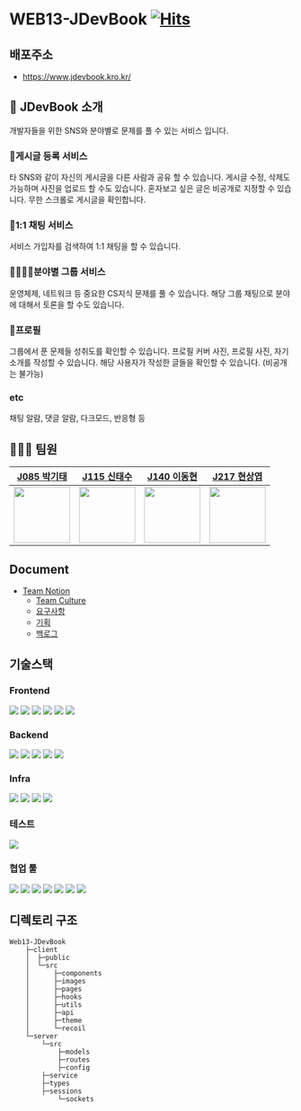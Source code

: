 # WEB13-JDevBook [![Hits](https://hits.seeyoufarm.com/api/count/incr/badge.svg?url=https%3A%2F%2Fgithub.com%2Fboostcampwm-2021%2FWEB13-JDevBook%2Fhit-counter&count_bg=%2379C83D&title_bg=%23555555&icon=&icon_color=%23E7E7E7&title=hits&edge_flat=false)](https://hits.seeyoufarm.com)

## 배포주소

- https://www.jdevbook.kro.kr/

## 📗 JDevBook 소개

개발자들을 위한 SNS와 분야별로 문제를 풀 수 있는 서비스 입니다.

### 📰게시글 등록 서비스

타 SNS와 같이 자신의 게시글을 다른 사람과 공유 할 수 있습니다.
게시글 수정, 삭제도 가능하며 사진을 업로드 할 수도 있습니다.
혼자보고 싶은 글은 비공개로 지정할 수 있습니다.
무한 스크롤로 게시글을 확인합니다.

### 💑1:1 채팅 서비스

서비스 가입자를 검색하여 1:1 채팅을 할 수 있습니다.

### 👩‍👩‍👧‍👦분야별 그룹 서비스

운영체제, 네트워크 등 중요한 CS지식 문제를 풀 수 있습니다.
해당 그룹 채팅으로 분야에 대해서 토론을 할 수도 있습니다.

### 👀프로필

그룹에서 푼 문제들 성취도를 확인할 수 있습니다.
프로필 커버 사진, 프로필 사진, 자기소개를 작성할 수 있습니다.
해당 사용자가 작성한 글들을 확인할 수 있습니다. (비공개는 불가능)

### etc

채팅 알람, 댓글 알람, 다크모드, 반응형 등

## 🙋🏻‍♂️ 팀원

|       [J085 박기태](https://github.com/idiot-kitto)       |        [J115 신태수](https://github.com/shinn338)         |                   [J140 이동현](https://github.com/linear14)                   |      [J217 현상엽](https://github.com/Hyun-SangYeop)      |
| :-------------------------------------------------------: | :-------------------------------------------------------: | :----------------------------------------------------------------------------: | :-------------------------------------------------------: |
| <img src="https://i.imgur.com/vvU4ObF.jpg" width="100px"> | <img src="https://i.imgur.com/nfQgTYG.jpg" width="100px"> | <img src="https://avatars.githubusercontent.com/u/47495592?v=4" width="100px"> | <img src="https://i.imgur.com/S9yawLb.jpg" width="100px"> |

## Document

- [Team Notion](https://paint-tip-6a6.notion.site/Team-6543-8a22b893fd614b999b10208f095a78d4)
  - [Team Culture](https://paint-tip-6a6.notion.site/Culture-9383768037d948f5a3b5f6a2f21fae41)
  - [요구사항](https://paint-tip-6a6.notion.site/0c0c433f039a4c8ba47fddb48e016277)
  - [기획](https://paint-tip-6a6.notion.site/09c99fff830d4a72b45fcfdd92715ee2)
  - [백로그](https://docs.google.com/spreadsheets/d/1cgmO27IDYoLigAVKLopxEaJqVKHzibF5GTHeSaGBoKI/edit#gid=838702224)

## 기술스택

### Frontend

![](https://img.shields.io/badge/React-17.0.33-%2361DAFB?style=flat-square&logo=react) ![](https://img.shields.io/badge/Create--React--App-grey?style=flat-square&logo=react) ![](https://img.shields.io/badge/Typescript-4.4.4-%233178C6?style=flat-square&logo=typescript) ![](https://img.shields.io/badge/React--router--dom-5.3.2-%23CA4245?style=flat-square&logo=reactrouter) ![](https://img.shields.io/badge/Recoil-0.4.1-%2361DAFB?style=flat-square&logo=react) ![](https://img.shields.io/badge/styled--components-5.1.15-%23DB7093?style=flat-square&logo=styled-components)

### Backend

![](https://img.shields.io/badge/node-14.17.3-%23339933?style=flat-square&logo=node.js) ![](https://img.shields.io/badge/Typescript-4.4.4-%233178C6?style=flat-square&logo=typescript) ![](https://img.shields.io/badge/express-4.16.1-%23000000?style=flat-square&logo=express) ![](https://img.shields.io/badge/socket--io-4.3.1-%23010101?style=flat-square&logo=socket.io) ![](https://img.shields.io/badge/sequelize-6.9.0-%2352B0E7?style=flat-square&logo=sequelize)

### Infra

![](https://img.shields.io/badge/nCloud-%2303C75A?style=flat-square&logo=naver&logoColor=white) ![](https://img.shields.io/badge/-Nginx-%23009639?style=flat-square&logo=nginx) ![](https://img.shields.io/badge/-PM2-%232B037A?logo=pm2) ![](https://img.shields.io/badge/Object--Storage-black?style=flat-square)

### 테스트

![](https://img.shields.io/badge/-Jest-%23C21325?style=flat-square&logo=jest&logoColor=white)

### 협업 툴

![](https://img.shields.io/badge/-git-%23F05032?style=flat-square&logo=git&logoColor=white) ![](https://img.shields.io/badge/-Github-%23181717?style=flat-square&logo=Github&logoColor=white) ![](https://img.shields.io/badge/-Notion-%23000000?style=flat-square&logo=notion&logoColor=white) ![](https://img.shields.io/badge/-Slack-%234A154B?style=flat-square&logo=slack&logoColor=white) ![](https://img.shields.io/badge/-Zoom-%232D8CFF?style=flat-square&logo=zoom&logoColor=white) ![](https://img.shields.io/badge/-Figma-%23F24E1E?style=flat-square&logo=figma&logoColor=white) ![](https://img.shields.io/badge/-ERDCloud-%239388fb?style=flat-square&)

## 디렉토리 구조

```
Web13-JDevBook
	├─client
	│  ├─public
	│  └─src
	│      ├─components
	│      ├─images
	│      ├─pages
	│      ├─hooks
	│      ├─utils
	│      ├─api
	│      ├─theme
	│      └─recoil
	└─server
	    └─src
	        ├─models
	        ├─routes
	        ├─config
		├─service
		├─types
		├─sessions
	        └─sockets
```
